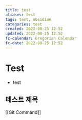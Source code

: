 ```yaml
---
title: test
aliases: test
tags: test, obsidian
categories: test
created: 2022-08-25 12:52
updated: 2022-08-25 12:52
fc-calendar: Gregorian Calendar
fc-date: 2022-08-25 12:52
---
```



# Test
- test

## 테스트 제목
[[Git Command]]